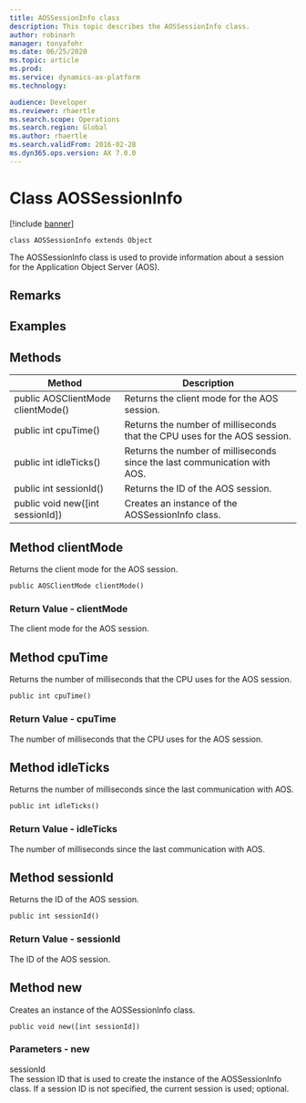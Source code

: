 ```yaml
---
title: AOSSessionInfo class
description: This topic describes the AOSSessionInfo class.
author: robinarh
manager: tonyafehr
ms.date: 06/25/2020
ms.topic: article
ms.prod: 
ms.service: dynamics-ax-platform
ms.technology: 

audience: Developer
ms.reviewer: rhaertle
ms.search.scope: Operations
ms.search.region: Global
ms.author: rhaertle
ms.search.validFrom: 2016-02-28
ms.dyn365.ops.version: AX 7.0.0
---
```


# Class AOSSessionInfo

[!include [banner](../../includes/banner.md)]

```xpp
class AOSSessionInfo extends Object
```

The AOSSessionInfo class is used to provide information about a session for the Application Object Server (AOS).

## Remarks

## Examples

## Methods

| Method                             | Description                                                               |
|------------------------------------|---------------------------------------------------------------------------|
| public AOSClientMode clientMode()  | Returns the client mode for the AOS session.                              |
| public int cpuTime()               | Returns the number of milliseconds that the CPU uses for the AOS session. |
| public int idleTicks()             | Returns the number of milliseconds since the last communication with AOS. |
| public int sessionId()             | Returns the ID of the AOS session.                                        |
| public void new(\[int sessionId\]) | Creates an instance of the AOSSessionInfo class.                          |

## Method clientMode

Returns the client mode for the AOS session.

```xpp
public AOSClientMode clientMode()
```

### Return Value - clientMode

The client mode for the AOS session.

## Method cpuTime

Returns the number of milliseconds that the CPU uses for the AOS session.

```xpp
public int cpuTime()
```

### Return Value - cpuTime

The number of milliseconds that the CPU uses for the AOS session.

## Method idleTicks

Returns the number of milliseconds since the last communication with AOS.

```xpp
public int idleTicks()
```

### Return Value - idleTicks

The number of milliseconds since the last communication with AOS.

## Method sessionId

Returns the ID of the AOS session.

```xpp
public int sessionId()
```

### Return Value - sessionId

The ID of the AOS session.

## Method new

Creates an instance of the AOSSessionInfo class.

```xpp
public void new([int sessionId])
```

### Parameters - new

sessionId  
The session ID that is used to create the instance of the AOSSessionInfo class. If a session ID is not specified, the current session is used; optional.

